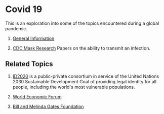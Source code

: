 # Covid 19

This is an exploration into some of the topics encountered during
a global pandemic.

1. [General Information](#pages/blog/cv19/general-info)

1. [CDC Mask Research](#pages/blog/cv19/cdc-mask-research)
   Papers on the ability to transmit an infection.

## Related Topics

1. [ID2020](#pages/blog/cv19/id2020) is a public-private consortium in 
   service of the United Nations 2030 Sustainable Development Goal of 
   providing legal identity for all people, including the world's most 
   vulnerable populations.

1. [World Economic Forum](#pages/blog/cv19/wef)

1. [Bill and Melinda Gates Foundation](#pages/blog/cv19/bilmel)
